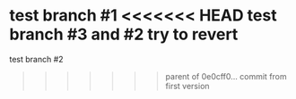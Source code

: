 test branch #1
<<<<<<< HEAD
test branch #3 and #2
try to revert
=======
test branch #2
>>>>>>> parent of 0e0cff0... commit from first version
